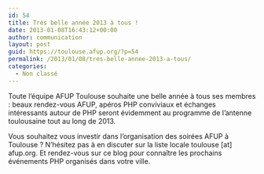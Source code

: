 ```yaml
---
id: 54
title: Très belle année 2013 à tous !
date: 2013-01-08T16:43:12+00:00
author: communication
layout: post
guid: https://toulouse.afup.org/?p=54
permalink: /2013/01/08/tres-belle-annee-2013-a-tous/
categories:
  - Non classé
---
```

Toute l&rsquo;équipe AFUP Toulouse souhaite une belle année à tous ses membres : beaux rendez-vous AFUP, apéros PHP conviviaux et échanges intéressants autour de PHP seront évidemment au programme de l&rsquo;antenne toulousaine tout au long de 2013.

Vous souhaitez vous investir dans l&rsquo;organisation des soirées AFUP à Toulouse ? N&rsquo;hésitez pas à en discuter sur la liste locale toulouse [at] afup.org. Et rendez-vous sur ce blog pour connaître les prochains événements PHP organisés dans votre ville.